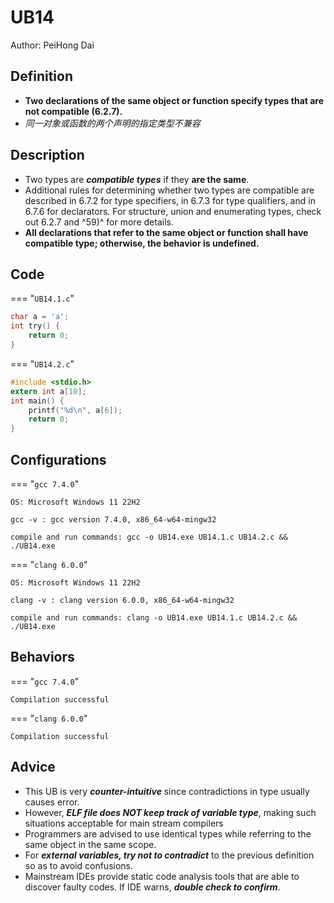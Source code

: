 # UB14

Author: PeiHong Dai

## Definition

- **Two declarations of the same object or function specify types that are not compatible (6.2.7).**
- *同一对象或函数的两个声明的指定类型不兼容*

## Description

- Two types are ***compatible types*** if they **are the same**. 
- Additional rules for determining whether two types are compatible are described in 6.7.2 for type specifiers, in 6.7.3 for type qualifiers, and in 6.7.6 for declarators. For structure, union and enumerating types, check out 6.2.7 and ^59)^ for more details.
- **All declarations that refer to the same object or function shall have compatible type; otherwise, the behavior is undefined.**

## Code

=== "`UB14.1.c`"

```c
char a = 'a';
int try() {
    return 0;
}
```

=== "`UB14.2.c`"

```c
#include <stdio.h>
extern int a[10];
int main() {
    printf("%d\n", a[6]);
    return 0;
}
```

## Configurations

=== "`gcc 7.4.0`"

```
OS: Microsoft Windows 11 22H2

gcc -v : gcc version 7.4.0, x86_64-w64-mingw32

compile and run commands: gcc -o UB14.exe UB14.1.c UB14.2.c && ./UB14.exe
```

=== "`clang 6.0.0`"

```
OS: Microsoft Windows 11 22H2

clang -v : clang version 6.0.0, x86_64-w64-mingw32

compile and run commands: clang -o UB14.exe UB14.1.c UB14.2.c && ./UB14.exe
```

## Behaviors

=== "`gcc 7.4.0`"

```
Compilation successful
```

=== "`clang 6.0.0`"

```
Compilation successful
```

## Advice

- This UB is very ***counter-intuitive*** since contradictions in type usually causes error.
- However, ***ELF file does NOT keep track of variable type***, making such situations acceptable for main stream compilers
- Programmers are advised to use identical types while referring to the same object in the same scope.
- For ***external variables, try not to contradict*** to the previous definition so as to avoid confusions.
- Mainstream IDEs provide static code analysis tools that are able to discover faulty codes. If IDE warns, ***double check to confirm***.